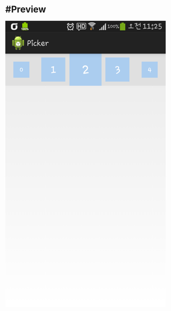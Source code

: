 #Preview
=========

![image](https://github.com/jdy1512/picker_gallery/blob/img/picker_gallery_preview.png)

